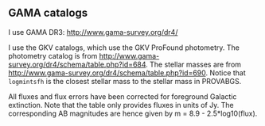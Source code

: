 ## GAMA catalogs

I use GAMA DR3: http://www.gama-survey.org/dr4/

I use the GKV catalogs, which use the GKV ProFound photometry. The photometry catalog is from http://www.gama-survey.org/dr4/schema/table.php?id=684. The stellar masses are from http://www.gama-survey.org/dr4/schema/table.php?id=690. Notice that `logmintsfh` is the closest stellar mass to the stellar mass in PROVABGS.

All fluxes and flux errors have been corrected for foreground Galactic extinction. Note that the table only provides fluxes in units of Jy. The corresponding AB magnitudes are hence given by m = 8.9 - 2.5*log10(flux).